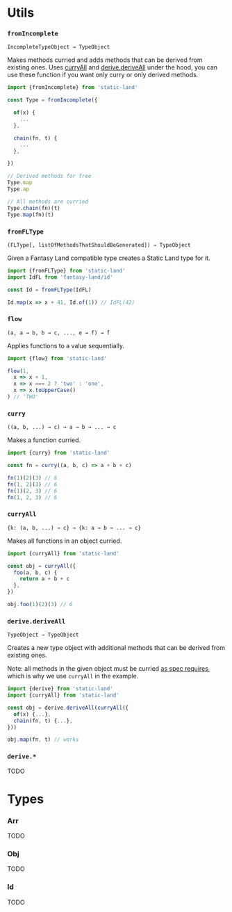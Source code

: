 # Utils

### `fromIncomplete`

`IncompleteTypeObject → TypeObject`

Makes methods curried and adds methods that can be derived from existing ones.
Uses [curryAll](#curryall) and [derive.deriveAll](#derivederiveall) under the hood,
you can use these function if you want only curry or only derived methods.

```js
import {fromIncomplete} from 'static-land'

const Type = fromIncomplete({

  of(x) {
    ...
  },

  chain(fn, t) {
    ...
  },

})

// Derived methods for free
Type.map
Type.ap

// All methods are curried
Type.chain(fn)(t)
Type.map(fn)(t)
```

### `fromFLType`

`(FLType[, listOfMethodsThatShouldBeGenerated]) → TypeObject`

Given a Fantasy Land compatible type creates a Static Land type for it.

```js
import {fromFLType} from 'static-land'
import IdFL from 'fantasy-land/id'

const Id = fromFLType(IdFL)

Id.map(x => x + 41, Id.of(1)) // IdFL(42)
```


### `flow`

`(a, a → b, b → c, ..., e → f) → f`

Applies functions to a value sequentially.

```js
import {flow} from 'static-land'

flow(1,
  x => x + 1,
  x => x === 2 ? 'two' : 'one',
  x => x.toUpperCase()
) // 'TWO'
```


### `curry`

`((a, b, ...) → c) → a → b → ... → c`

Makes a function curried.

```js
import {curry} from 'static-land'

const fn = curry((a, b, c) => a + b + c)

fn(1)(2)(3) // 6
fn(1, 2)(3) // 6
fn(1)(2, 3) // 6
fn(1, 2, 3) // 6
```


### `curryAll`

`{k: (a, b, ...) → c} → {k: a → b → ... → c}`

Makes all functions in an object curried.

```js
import {curryAll} from 'static-land'

const obj = curryAll({
  foo(a, b, c) {
    return a + b + c
  },
})

obj.foo(1)(2)(3) // 6
```





### `derive.deriveAll`

`TypeObject → TypeObject`

Creates a new type object with additional methods that can be derived from existing ones.

Note: all methods in the given object must be curried
[as spec requires](https://github.com/rpominov/static-land/blob/master/docs/spec.md#type),
which is why we use `curryAll` in the example.

```js
import {derive} from 'static-land'
import {curryAll} from 'static-land'

const obj = derive.deriveAll(curryAll({
  of(x) {...},
  chain(fn, t) {...},
}))

obj.map(fn, t) // works
```


### `derive.*`

TODO


# Types

### Arr

TODO

### Obj

TODO

### Id

TODO

